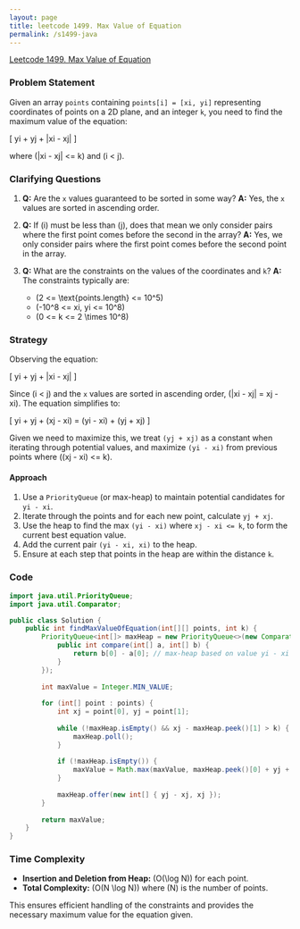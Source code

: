 ```yaml
---
layout: page
title: leetcode 1499. Max Value of Equation
permalink: /s1499-java
---
```

[Leetcode 1499. Max Value of Equation](https://algoadvance.github.io/algoadvance/l1499)
### Problem Statement

Given an array `points` containing `points[i] = [xi, yi]` representing coordinates of points on a 2D plane, and an integer `k`, you need to find the maximum value of the equation:

\[ yi + yj + |xi - xj| \]

where \(|xi - xj| <= k\) and \(i < j\).

### Clarifying Questions

1. **Q:** Are the `x` values guaranteed to be sorted in some way?
   **A:** Yes, the `x` values are sorted in ascending order.
   
2. **Q:** If \(i\) must be less than \(j\), does that mean we only consider pairs where the first point comes before the second in the array?
   **A:** Yes, we only consider pairs where the first point comes before the second point in the array.

3. **Q:** What are the constraints on the values of the coordinates and `k`?
   **A:** The constraints typically are:
   - \(2 <= \text{points.length} <= 10^5\)
   - \(-10^8 <= xi, yi <= 10^8\)
   - \(0 <= k <= 2 \times 10^8\)

### Strategy

Observing the equation:

\[ yi + yj + |xi - xj| \]

Since \(i < j\) and the `x` values are sorted in ascending order, \(|xi - xj| = xj - xi\). The equation simplifies to:

\[ yi + yj + (xj - xi) = (yi - xi) + (yj + xj) \]

Given we need to maximize this, we treat `(yj + xj)` as a constant when iterating through potential values, and maximize `(yi - xi)` from previous points where \((xj - xi) <= k\).

#### Approach

1. Use a `PriorityQueue` (or max-heap) to maintain potential candidates for `yi - xi`.
2. Iterate through the points and for each new point, calculate `yj + xj`.
3. Use the heap to find the max `(yi - xi)` where `xj - xi <= k`, to form the current best equation value.
4. Add the current pair `(yi - xi, xi)` to the heap.
5. Ensure at each step that points in the heap are within the distance `k`.

### Code

```java
import java.util.PriorityQueue;
import java.util.Comparator;

public class Solution {
    public int findMaxValueOfEquation(int[][] points, int k) {
        PriorityQueue<int[]> maxHeap = new PriorityQueue<>(new Comparator<int[]>() {
            public int compare(int[] a, int[] b) {
                return b[0] - a[0]; // max-heap based on value yi - xi
            }
        });
        
        int maxValue = Integer.MIN_VALUE;
        
        for (int[] point : points) {
            int xj = point[0], yj = point[1];
            
            while (!maxHeap.isEmpty() && xj - maxHeap.peek()[1] > k) {
                maxHeap.poll();
            }
            
            if (!maxHeap.isEmpty()) {
                maxValue = Math.max(maxValue, maxHeap.peek()[0] + yj + xj);
            }
            
            maxHeap.offer(new int[] { yj - xj, xj });
        }
        
        return maxValue;
    }
}
```

### Time Complexity

- **Insertion and Deletion from Heap:** \(O(\log N)\) for each point.
- **Total Complexity:** \(O(N \log N)\) where \(N\) is the number of points.

This ensures efficient handling of the constraints and provides the necessary maximum value for the equation given.